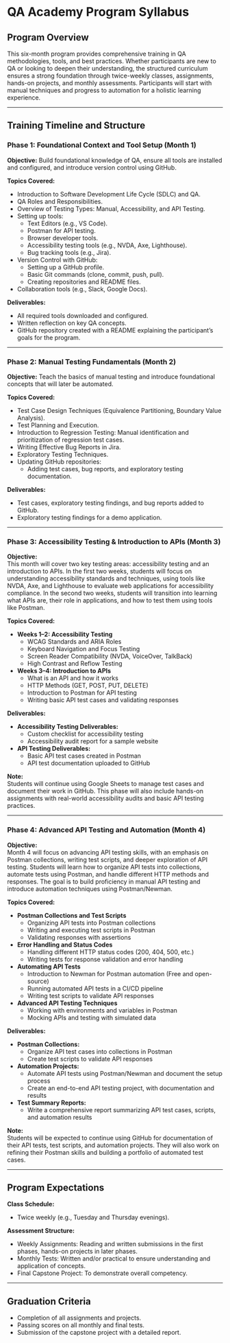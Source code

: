 # QA Academy Program Syllabus

## Program Overview
This six-month program provides comprehensive training in QA methodologies, tools, and best practices. Whether participants are new to QA or looking to deepen their understanding, the structured curriculum ensures a strong foundation through twice-weekly classes, assignments, hands-on projects, and monthly assessments. Participants will start with manual techniques and progress to automation for a holistic learning experience.

---

## Training Timeline and Structure

### **Phase 1: Foundational Context and Tool Setup (Month 1)**
**Objective:** Build foundational knowledge of QA, ensure all tools are installed and configured, and introduce version control using GitHub.  

**Topics Covered:**
- Introduction to Software Development Life Cycle (SDLC) and QA.
- QA Roles and Responsibilities.
- Overview of Testing Types: Manual, Accessibility, and API Testing.
- Setting up tools:
  - Text Editors (e.g., VS Code).
  - Postman for API testing.
  - Browser developer tools.
  - Accessibility testing tools (e.g., NVDA, Axe, Lighthouse).
  - Bug tracking tools (e.g., Jira).
- Version Control with GitHub:
  - Setting up a GitHub profile.
  - Basic Git commands (clone, commit, push, pull).
  - Creating repositories and README files.
- Collaboration tools (e.g., Slack, Google Docs).

**Deliverables:**
- All required tools downloaded and configured.
- Written reflection on key QA concepts.
- GitHub repository created with a README explaining the participant’s goals for the program.

---

### **Phase 2: Manual Testing Fundamentals (Month 2)**
**Objective:** Teach the basics of manual testing and introduce foundational concepts that will later be automated.  

**Topics Covered:**
- Test Case Design Techniques (Equivalence Partitioning, Boundary Value Analysis).
- Test Planning and Execution.
- Introduction to Regression Testing: Manual identification and prioritization of regression test cases.
- Writing Effective Bug Reports in Jira.
- Exploratory Testing Techniques.
- Updating GitHub repositories:
  - Adding test cases, bug reports, and exploratory testing documentation.

**Deliverables:**
- Test cases, exploratory testing findings, and bug reports added to GitHub.
- Exploratory testing findings for a demo application.

---

### **Phase 3: Accessibility Testing & Introduction to APIs (Month 3)**  
**Objective:**  
This month will cover two key testing areas: accessibility testing and an introduction to APIs. In the first two weeks, students will focus on understanding accessibility standards and techniques, using tools like NVDA, Axe, and Lighthouse to evaluate web applications for accessibility compliance. In the second two weeks, students will transition into learning what APIs are, their role in applications, and how to test them using tools like Postman.

**Topics Covered:**  
- **Weeks 1–2: Accessibility Testing**  
  - WCAG Standards and ARIA Roles  
  - Keyboard Navigation and Focus Testing  
  - Screen Reader Compatibility (NVDA, VoiceOver, TalkBack)  
  - High Contrast and Reflow Testing  
- **Weeks 3–4: Introduction to APIs**  
  - What is an API and how it works  
  - HTTP Methods (GET, POST, PUT, DELETE)  
  - Introduction to Postman for API testing  
  - Writing basic API test cases and validating responses  

**Deliverables:**  
- **Accessibility Testing Deliverables:**  
  - Custom checklist for accessibility testing  
  - Accessibility audit report for a sample website  
- **API Testing Deliverables:**  
  - Basic API test cases created in Postman  
  - API test documentation uploaded to GitHub  

**Note:**  
Students will continue using Google Sheets to manage test cases and document their work in GitHub. This phase will also include hands-on assignments with real-world accessibility audits and basic API testing practices.

---

### **Phase 4: Advanced API Testing and Automation (Month 4)**  
**Objective:**  
Month 4 will focus on advancing API testing skills, with an emphasis on Postman collections, writing test scripts, and deeper exploration of API testing. Students will learn how to organize API tests into collections, automate tests using Postman, and handle different HTTP methods and responses. The goal is to build proficiency in manual API testing and introduce automation techniques using Postman/Newman.

**Topics Covered:**  
- **Postman Collections and Test Scripts**  
  - Organizing API tests into Postman collections  
  - Writing and executing test scripts in Postman  
  - Validating responses with assertions  
- **Error Handling and Status Codes**  
  - Handling different HTTP status codes (200, 404, 500, etc.)  
  - Writing tests for response validation and error handling  
- **Automating API Tests**  
  - Introduction to Newman for Postman automation (Free and open-source)  
  - Running automated API tests in a CI/CD pipeline  
  - Writing test scripts to validate API responses  
- **Advanced API Testing Techniques**  
  - Working with environments and variables in Postman  
  - Mocking APIs and testing with simulated data  

**Deliverables:**  
- **Postman Collections:**  
  - Organize API test cases into collections in Postman  
  - Create test scripts to validate API responses  
- **Automation Projects:**  
  - Automate API tests using Postman/Newman and document the setup process  
  - Create an end-to-end API testing project, with documentation and results  
- **Test Summary Reports:**  
  - Write a comprehensive report summarizing API test cases, scripts, and automation results  

**Note:**  
Students will be expected to continue using GitHub for documentation of their API tests, test scripts, and automation projects. They will also work on refining their Postman skills and building a portfolio of automated test cases.

---

## Program Expectations

**Class Schedule:**
- Twice weekly (e.g., Tuesday and Thursday evenings).

**Assessment Structure:**
- Weekly Assignments: Reading and written submissions in the first phases, hands-on projects in later phases.
- Monthly Tests: Written and/or practical to ensure understanding and application of concepts.
- Final Capstone Project: To demonstrate overall competency.

---

## Graduation Criteria
- Completion of all assignments and projects.
- Passing scores on all monthly and final tests.
- Submission of the capstone project with a detailed report.
